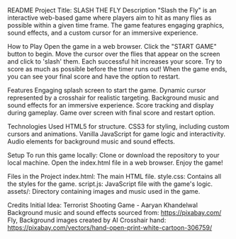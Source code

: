 README
Project Title: SLASH THE FLY
Description
"Slash the Fly" is an interactive web-based game where players aim to hit as many flies as possible within a given time frame. The game features engaging graphics, sound effects, and a custom cursor for an immersive experience.

How to Play
Open the game in a web browser.
Click the "START GAME" button to begin.
Move the cursor over the flies that appear on the screen and click to 'slash' them.
Each successful hit increases your score.
Try to score as much as possible before the timer runs out!
When the game ends, you can see your final score and have the option to restart.

Features
Engaging splash screen to start the game.
Dynamic cursor represented by a crosshair for realistic targeting.
Background music and sound effects for an immersive experience.
Score tracking and display during gameplay.
Game over screen with final score and restart option.

Technologies Used
HTML5 for structure.
CSS3 for styling, including custom cursors and animations.
Vanilla JavaScript for game logic and interactivity.
Audio elements for background music and sound effects.

Setup
To run this game locally:
Clone or download the repository to your local machine.
Open the index.html file in a web browser.
Enjoy the game!

Files in the Project
index.html: The main HTML file.
style.css: Contains all the styles for the game.
script.js: JavaScript file with the game's logic.
assets/: Directory containing images and music used in the game.

Credits
Initial Idea: Terrorist Shooting Game - Aaryan Khandelwal
Background music and sound effects sourced from: https://pixabay.com/
Fly, Background images created by AI
Crosshair hand: https://pixabay.com/vectors/hand-open-print-white-cartoon-306759/
